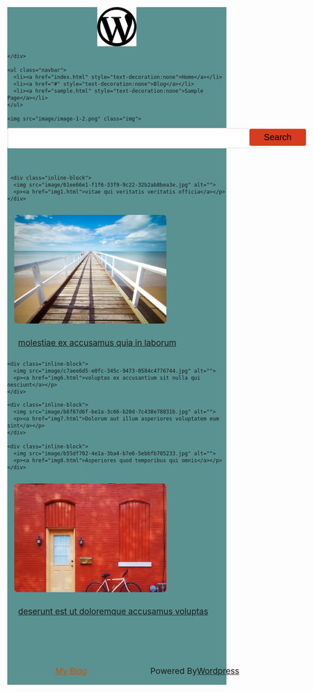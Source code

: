 <!DOCTYPE html>
<html lang="en">

<head>
  <meta charset="UTF-8">
  <meta http-equiv="X-UA-Compatible" content="IE=edge">
  <meta name="viewport" content="width=device-width, initial-scale=1">
  <title>Blog</title>
  <style>
     @media  screen and (min-width:100%) {
      body {
        margin: 1em 2em;
      } 
      
    }
    body {
      font-family: 'Gill Sans', 'Gill Sans MT', Calibri, 'Trebuchet MS', sans-serif;
    }

    .container {
      background-color: #5a9291;
      width: 100%;
    }

    .left img {
      width: 90px;
      margin: auto;
      display: block;

    }

    h1 {
      text-align: center;

    }

    .navbar {
      display: block;
      text-align: center;
      margin: 6px auto;
      /* padding: 4px; */
      width: 560px;
      border: 2px solid #f5e9e9;
      background-color: white;
      border-radius: 4px;



    }

    .navbar li {
      display: inline-block;
      font-size: 17px;
      padding: 15px;
    }

    .navbar li a {
      color: #5a9291;
      text-align: left;
      position: relative;
      left: 150px;

    }

    .img {
      display: block;
      width: 56%;
      margin: 12px auto;
      /* border: 2px solid green;  */

    }

    .input {
      display: block;
      text-align: center;
      margin: 6px auto;
      padding: 14px;
      width: 600px;
      border: 2px solid #f5e9e9;
      background-color: white;
      border-radius: 4px;
    }

    #btn {
      display: block;
      text-align: center;
      margin: 6px auto;
      padding: 6px;
      width: 130px;
      border: 2px solid #d63c1d;
      border-radius: 4px;
      position: relative;
      left: 370px;
      bottom: 51px;
      font-size: 20px;
    }

    /*     
    .midimage1 img {
      display: block;
      margin: 0 auto;
    } */



    .midimage2 {
      display: flex;

    }






    .inline-block {
      display: inline-block;

    }

    .inline-block img {
      width: 350px;
      height: 250px;
      margin: 12px;
      padding: 4px;
      border-radius: 12px;
    }

    .inline-block a {

      margin: auto 25px;
      font-size: 19px;
    }

    .bottom-container {

      /* background-color: #66bfbf; */
      padding: 50px 0 20px;
      text-align: center;
      margin: 50px auto auto;
      font-size: 19px;

    }

    .bottom-container footer {

      color: #11999E;
      font-family: sans-serif;
      margin: 10px 20px;


    }

    .bottom-container p {
      display: inline-block;
      margin: auto;
      position: relative;
      left: 140px;

    }
  </style>
</head>

<body style="margin: auto;">

  <!-- First Container -->
  <div class="container">
    <!-- left box for logo -->
    <div class="left">
      <img src="image/wordpress-png-icon (1).png" class="imag">

    </div>

    <ul class="navbar">
      <li><a href="index.html" style="text-decoration:none">Home</a></li>
      <li><a href="#" style="text-decoration:none">Blog</a></li>
      <li><a href="sample.html" style="text-decoration:none">Sample Page</a></li> 
    </ul>

    <img src="image/image-1-2.png" class="img">
<form action="search.html">
    <div><input type="search" class="input" name="s" value="" placeholder="" required="">
      <button type="submit" class="bt" id="btn" style="background-color: #d63c1d">Search</button>
    </div></form>
  </div>




  <!-- Middle Container -->
  <div class="container2">



     <div class="inline-block">
      <img src="image/61ee66e1-f1f6-33f9-9c22-32b2ab8bea3e.jpg" alt="">
      <p><a href="img1.html">vitae qui veritatis veritatis officia</a></p>
    </div>
    
  <div class="inline-block">
      <img src="image/0a65b44d-b9c0-3eba-92bf-645ca41b61bd.jpg" alt="">
      <p><a href="img4.html">molestiae ex accusamus quia in laborum</a></p>
    </div>
    
    <div class="inline-block">
      <img src="image/c7aee6d5-e0fc-345c-9473-0584c4776744.jpg" alt="">
      <p><a href="img6.html">voluptas ex accusantium sit nulla qui nesciunt</a></p>
    </div>
  </div>
  
    <div class="inline-block">
      <img src="image/b6f87d6f-be1a-3c66-b20d-7c438e78031b.jpg" alt="">
      <p><a href="img7.html">Dolorum aut illum asperiores voluptatem eum sint</a></p>
    </div>

    <div class="inline-block">
      <img src="image/b55df702-4e1a-3ba4-b7e6-5ebbfb705233.jpg" alt="">
      <p><a href="img8.html">Asperiores quod temporibus qui omnis</a></p>
    </div>
  
<div class="inline-block">
      <img src="image/3e2ee2e7-a0e3-3007-a10c-e704d167f907.jpg" alt="">
      <p><a href="img3.html">deserunt est ut doloremque accusamus voluptas</a></p>
    </div>
    


  <div class="bottom-container">
    <a class="footer" href="index.html" style="color: rgb(204, 81, 9);">My Blog</a>
    <p>Powered By<a class="footer" href="https://wordpress.org/">Wordpress</a></p>

  </div>
</body>

</html>
